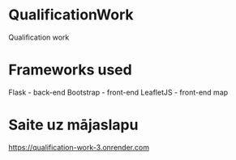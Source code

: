 # QualificationWork

Qualification work

# Frameworks used

Flask - back-end
Bootstrap - front-end
LeafletJS - front-end map

# Saite uz mājaslapu
https://qualification-work-3.onrender.com